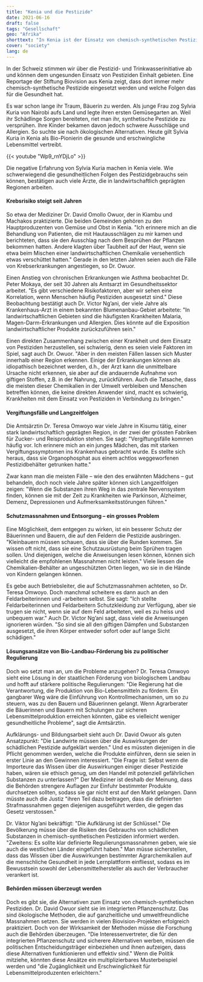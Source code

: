```yaml
---
title: "Kenia und die Pestizide"
date: 2021-06-16
draft: false
tags: "Gesellschaft"
geo: "Afrika"
shorttext: "In Kenia ist der Einsatz von chemisch-synthetischen Pestiziden stark gestiegen. Mit Folgen für die Gesundheit der Bevölkerung."
cover: "society"
lang: de
---
```


In der Schweiz stimmen wir über die Pestizid- und Trinkwasserinitiative ab und können dem ungesunden Einsatz von Pestiziden Einhalt gebieten. Eine Reportage der Stiftung Biovision aus Kenia zeigt, dass dort immer mehr chemisch-synthetische Pestizide eingesetzt werden und welche Folgen das für die Gesundheit hat.

Es war schon lange ihr Traum, Bäuerin zu werden. Als junge Frau zog Sylvia Kuria von Nairobi aufs Land und legte ihren ersten Gemüsegarten an. Weil ihr Schädlinge Sorgen bereiteten, riet man ihr, synthetische Pestizide zu versprühen. Ihre Kinder bekamen davon jedoch schwere Ausschläge und Allergien. So suchte sie nach ökologischen Alternativen. Heute gilt Sylvia Kuria in Kenia als Bio-Pionierin die gesunde und erschwingliche Lebensmittel vertreibt.

{{< youtube "Wp9_rnYDjLo" >}}

Die negative Erfahrung von Sylvia Kuria machen in Kenia viele. Wie schwerwiegend die gesundheitlichen Folgen des Pestizidgebrauchs sein können, bestätigen auch viele Ärzte, die in landwirtschaftlich geprägten Regionen arbeiten.

#### Krebsrisiko steigt seit Jahren

So etwa der Mediziner Dr. David Omollo Owuor, der in Kiambu und Machakos praktizierte. Die beiden Gemeinden gehören zu den Hauptproduzenten von Gemüse und Obst in Kenia. "Ich erinnere mich an die Behandlung von Patienten, die mit Hautausschlägen zu mir kamen und berichteten, dass sie den Ausschlag nach dem Besprühen der Pflanzen bekommen hatten. Andere klagten über Taubheit auf der Haut, wenn sie etwa beim Mischen einer landwirtschaftlichen Chemikalie versehentlich etwas verschüttet hatten." Gerade in den letzten Jahren seien auch die Fälle von Krebserkrankungen angestiegen, so Dr. Owuor.

Einen Anstieg von chronischen Erkrankungen wie Asthma beobachtet Dr. Peter Mokaya, der seit 30 Jahren als Amtsarzt im Gesundheitssektor arbeitet. "Es gibt verschiedene Risikofaktoren, aber wir sehen eine Korrelation, wenn Menschen häufig Pestiziden ausgesetzt sind." Diese Beobachtung bestätigt auch Dr. Victor Ng’ani, der viele Jahre als Krankenhaus-Arzt in einem bekannten Blumenanbau-Gebiet arbeitete: "In landwirtschaftlichen Gebieten sind die häufigsten Krankheiten Malaria, Magen-Darm-Erkrankungen und Allergien. Dies könnte auf die Exposition landwirtschaftlicher Produkte zurückzuführen sein."

Einen direkten Zusammenhang zwischen einer Krankheit und dem Einsatz von Pestiziden herzustellen, sei schwierig, denn es seien viele Faktoren im Spiel, sagt auch Dr. Owuor. "Aber in den meisten Fällen lassen sich Muster innerhalb einer Region erkennen. Einige der Erkrankungen können als idiopathisch bezeichnet werden, d.h., der Arzt kann die unmittelbare Ursache nicht erkennen, sie aber auf die andauernde Aufnahme von giftigen Stoffen, z.B. in der Nahrung, zurückführen. Auch die Tatsache, dass die meisten dieser Chemikalien in der Umwelt verbleiben und Menschen betreffen können, die keine direkten Anwender sind, macht es schwierig, Krankheiten mit dem Einsatz von Pestiziden in Verbindung zu bringen."

#### Vergiftungsfälle und Langzeitfolgen

Die Amtsärztin Dr. Teresa Omwoyo war viele Jahre in Kisumu tätig, einer stark landwirtschaftlich geprägten Region, in der zwei der grössten Fabriken für Zucker- und Reisproduktion stehen. Sie sagt: "Vergiftungsfälle kommen häufig vor. Ich erinnere mich an ein junges Mädchen, das mit starken Vergiftungssymptomen ins Krankenhaus gebracht wurde. Es stellte sich heraus, dass sie Organophosphat aus einem achtlos weggeworfenen Pestizidbehälter getrunken hatte."

Zwar kann man die meisten Fälle – wie den des erwähnten Mädchens – gut behandeln, doch noch viele Jahre später können sich Langzeitfolgen zeigen: "Wenn die Substanzen ihren Weg in das zentrale Nervensystem finden, können sie mit der Zeit zu Krankheiten wie Parkinson, Alzheimer, Demenz, Depressionen und Aufmerksamkeitsstörungen führen."

#### Schutzmassnahmen und Entsorgung – ein grosses Problem

Eine Möglichkeit, dem entgegen zu wirken, ist ein besserer Schutz der Bäuerinnen und Bauern, die auf den Feldern die Pestizide ausbringen. "Kleinbauern müssen schauen, dass sie über die Runden kommen. Sie wissen oft nicht, dass sie eine Schutzausrüstung beim Sprühen tragen sollen. Und diejenigen, welche die Anweisungen lesen können, können sich vielleicht die empfohlenen Massnahmen nicht leisten." Viele liessen die Chemikalien-Behälter an ungeschützten Orten liegen, wo sie in die Hände von Kindern gelangen können.

Es gebe auch Betriebsleiter, die auf Schutzmassnahmen achteten, so Dr. Teresa Omwoyo. Doch manchmal scheitere es dann auch an den Feldarbeiterinnen und -arbeitern selbst. Sie sagt: "Ich stellte Feldarbeiterinnen und Feldarbeitern Schutzkleidung zur Verfügung, aber sie trugen sie nicht, wenn sie auf dem Feld arbeiteten, weil es zu heiss und unbequem war." Auch Dr. Victor Ng’ani sagt, dass viele die Anweisungen ignorieren würden. "So sind sie all den giftigen Dämpfen und Substanzen ausgesetzt, die ihren Körper entweder sofort oder auf lange Sicht schädigen."

#### Lösungsansätze von Bio-Landbau-Förderung bis zu politischer Regulierung

Doch wo setzt man an, um die Probleme anzugehen? Dr. Teresa Omwoyo sieht eine Lösung in der staatlichen Förderung von biologischem Landbau und hofft auf stärkere politische Regulierungen: "Die Regierung hat die Verantwortung, die Produktion von Bio-Lebensmitteln zu fördern. Ein gangbarer Weg wäre die Einführung von Kontrollmechanismen, um so zu steuern, was zu den Bauern und Bäuerinnen gelangt. Wenn Agrarberater die Bäuerinnen und Bauern mit Schulungen zur sicheren Lebensmittelproduktion erreichen könnten, gäbe es vielleicht weniger gesundheitliche Probleme", sagt die Amtsärztin.

Aufklärungs- und Bildungsarbeit sieht auch Dr. David Owuor als guten Ansatzpunkt: "Die Landwirte müssen über die Auswirkungen der schädlichen Pestizide aufgeklärt werden." Und es müssten diejenigen in die Pflicht genommen werden, welche die Produkte einführen, denn sie seien in erster Linie an den Gewinnen interessiert. "Die Frage ist: Selbst wenn die Importeure das Wissen über die Auswirkungen einiger dieser Pestizide haben, wären sie ethisch genug, um den Handel mit potenziell gefährlichen Substanzen zu unterlassen?" Der Mediziner ist deshalb der Meinung, dass die Behörden strengere Auflagen zur Einfuhr bestimmter Produkte durchsetzen sollten, sodass sie gar nicht erst auf den Markt gelangen. Dann müsste auch die Justiz "ihren Teil dazu beitragen, dass die definierten Strafmassnahmen gegen diejenigen ausgeführt werden, die gegen das Gesetz verstossen."

Dr. Viktor Ng’ani bekräftigt: "Die Aufklärung ist der Schlüssel." Die Bevölkerung müsse über die Risiken des Gebrauchs von schädlichen Substanzen in chemisch-synthetischen Pestiziden informiert werden. "Zweitens: Es sollte klar definierte Regulierungsmassnahmen geben, wie sie auch die westlichen Länder eingeführt haben." Man müsse sicherstellen, dass das Wissen über die Auswirkungen bestimmter Agrarchemikalien auf die menschliche Gesundheit in jede Lernplattform einfliesst, sodass es im Bewusstsein sowohl der Lebensmittelhersteller als auch der Verbraucher verankert ist.

#### Behörden müssen überzeugt werden

Doch es gibt sie, die Alternativen zum Einsatz von chemisch-synthetischen Pestiziden. Dr. David Owuor sieht sie im integrierten Pflanzenschutz. Das sind ökologische Methoden, die auf ganzheitliche und umweltfreundliche Massnahmen setzen. Sie werden in vielen Biovision-Projekten erfolgreich praktiziert. Doch von der Wirksamkeit der Methoden müsse die Forschung auch die Behörden überzeugen. "Die Interessenvertreter, die für den integrierten Pflanzenschutz und sicherere Alternativen werben, müssen die politischen Entscheidungsträger einbeziehen und ihnen aufzeigen, dass diese Alternativen funktionieren und effektiv sind." Wenn die Politik mitziehe, könnten diese Ansätze ein multiplizierbares Musterbeispiel werden und "die Zugänglichkeit und Erschwinglichkeit für Lebensmittelproduzenten erleichtern."
